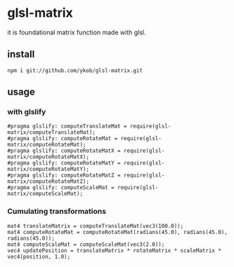 # glsl-matrix

it is foundational matrix function made with glsl.

## install

```
npm i git://github.com/ykob/glsl-matrix.git
```

## usage

### with glslify

```
#pragma glslify: computeTranslateMat = require(glsl-matrix/computeTranslateMat);
#pragma glslify: computeRotateMat = require(glsl-matrix/computeRotateMat);
#pragma glslify: computeRotateMatX = require(glsl-matrix/computeRotateMatX);
#pragma glslify: computeRotateMatY = require(glsl-matrix/computeRotateMatY);
#pragma glslify: computeRotateMatZ = require(glsl-matrix/computeRotateMatZ);
#pragma glslify: computeScaleMat = require(glsl-matrix/computeScaleMat);
```

### Cumulating transformations

```
mat4 translateMatrix = computeTranslateMat(vec3(100.0));
mat4 computeRotateMat = computeRotateMat(radians(45.0), radians(45.0), radians(45.0));
mat4 computeScaleMat = computeScaleMat(vec3(2.0));
vec4 updatePosition = translateMatrix * rotateMatrix * scaleMatrix * vec4(position, 1.0);
```
